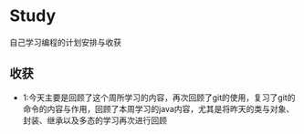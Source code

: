 # Study
自己学习编程的计划安排与收获

## 收获
* 1:今天主要是回顾了这个周所学习的内容，再次回顾了git的使用，复习了git的命令的内容与作用，回顾了本周学习的java内容，尤其是将昨天的类与对象、封装、继承以及多态的学习再次进行回顾

